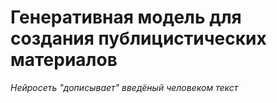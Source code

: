 # Генеративная модель для создания публицистических материалов 
*Нейросеть "дописывает" введёный человеком текст*
